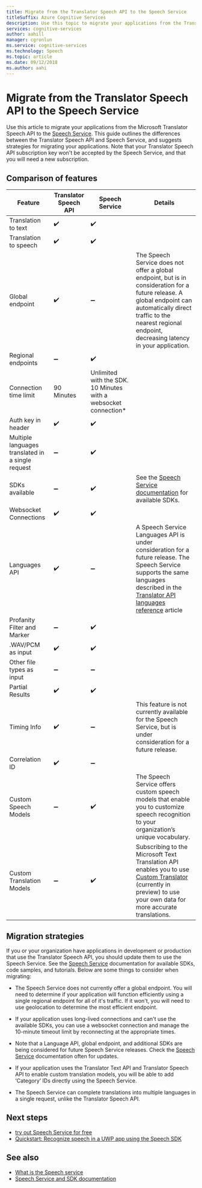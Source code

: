```yaml
---
title: Migrate from the Translator Speech API to the Speech Service
titleSuffix: Azure Cognitive Services
description: Use this topic to migrate your applications from the Translator Speech API to the Speech Service.
services: cognitive-services
author: aahill
manager: cgronlun
ms.service: cognitive-services
ms.technology: Speech
ms.topic: article
ms.date: 09/12/2018
ms.author: aahi
---
```


# Migrate from the Translator Speech API to the Speech Service

Use this article to migrate your applications from the Microsoft Translator Speech API to the [Speech Service](index.yml). This guide outlines the differences between the Translator Speech API and Speech Service, and suggests strategies for migrating your applications. 
Note that your Translator Speech API subscription key won't be accepted by the Speech Service, and that you will need a new subscription.

## Comparison of features

| Feature                                           | Translator Speech API                                  | Speech Service | Details                                                                                                                                                                                                                                                                            |
|---------------------------------------------------|-----------------------------------------------------------------|------------------------------------|------------------------------------------------------------------------------------------------------------------------------------------------------------------------------------------------------------------------------------------------------------------------------------|
| Translation to text                               | :heavy_check_mark:                                              | :heavy_check_mark:                 |                                                                                                                                                                                                                                                                                    |
| Translation to speech                             | :heavy_check_mark:                                              | :heavy_check_mark:                 |                                                                                                                                                                                                                                                                                    |
| Global endpoint                                   | :heavy_check_mark:                                              | :heavy_minus_sign:                 | The Speech Service does not offer a global endpoint, but is in consideration for a future release. A global endpoint can automatically direct traffic to the nearest regional endpoint, decreasing latency in your application.                                                    |
| Regional endpoints                                | :heavy_minus_sign:                                              | :heavy_check_mark:                 |                                                                                                                                                                                                                                                                                    |
| Connection time limit                             | 90 Minutes                                               | Unlimited with the SDK. 10 Minutes with a websocket connection*                                                                                                                                                                                                                                                                                   |
| Auth key in header                                | :heavy_check_mark:                                              | :heavy_check_mark:                 |                                                                                                                                                                                                                                                                                    |
| Multiple languages translated in a single request | :heavy_minus_sign:                                              | :heavy_check_mark:                 |                                                                                                                                                                                                                                                                                    |
| SDKs available                                    | :heavy_minus_sign:                                              | :heavy_check_mark:                 | See the [Speech Service documentation](index.yml) for available SDKs.                                                                                                                                                    |
| Websocket Connections                             | :heavy_check_mark:                                              | :heavy_check_mark:                 |                                                                                                                                                                                                                                                                                    |
| Languages API                                     | :heavy_check_mark:                                              | :heavy_minus_sign:                 | A Speech Service Languages API is under consideration for a future release. The Speech Service supports the same languages described in the [Translator API languages reference](../translator-speech/languages-reference.md) article |
| Profanity Filter and Marker                       | :heavy_minus_sign:                                              | :heavy_check_mark:                 |                                                                                                                                                                                                                                                                                    |
| .WAV/PCM as input                                 | :heavy_check_mark:                                              | :heavy_check_mark:                 |                                                                                                                                                                                                                                                                                    |
| Other file types as input                         | :heavy_minus_sign:                                              | :heavy_minus_sign:                 |                                                                                                                                                                                                                                                                                    |
| Partial Results                                   | :heavy_check_mark:                                              | :heavy_check_mark:                 |                                                                                                                                                                                                                                                                                    |
| Timing Info                                       | :heavy_check_mark:                                              | :heavy_minus_sign:                 | This feature is not currently available for the Speech Service, but is under consideration for a future release.                                                                                                                                                                   |
| Correlation ID                                    | :heavy_check_mark:                                              | :heavy_minus_sign:                 |                                                                                                                                                                                                                                                                                    |
| Custom Speech Models                              | :heavy_minus_sign:                                              | :heavy_check_mark:                 | The Speech Service offers custom speech models that enable you to customize speech recognition to your organization’s unique vocabulary.                                                                                                                                           |
| Custom Translation Models                         | :heavy_minus_sign:                                              | :heavy_check_mark:                 | Subscribing to the Microsoft Text Translation API enables you to use [Custom Translator](https://www.microsoft.com/translator/business/customization/) (currently in preview) to use your own data for more accurate translations.                                                 |

## Migration strategies

If you or your organization have applications in development or production that use the Translator Speech API, you should update them to use the Speech Service. See the [Speech Service](index.yml) documentation for available SDKs, code samples, and tutorials. Below are some things to consider when migrating:

* The Speech Service does not currently offer a global endpoint. You will need to determine if your application will function efficiently using a single regional endpoint for all of it's traffic. If it won't, you will need to use geolocation to determine the most efficient endpoint.

* If your application uses long-lived connections and can't use the available SDKs, you can use a websocket connection and manage the 10-minute timeout limit by reconnecting at the appropriate times.

* Note that a Language API, global endpoint, and additional SDKs are being considered for future Speech Service releases. Check the [Speech Service](index.yml) documentation often for updates.

* If your application uses the Translator Text API and Translator Speech API to enable custom translation models, you will be able to add ‘Category’ IDs directly using the Speech Service.

* The Speech Service can complete translations into multiple languages in a single request, unlike the Translator Speech API.

## Next steps

* [try out Speech Service for free](get-started.md)
* [Quickstart: Recognize speech in a UWP app using the Speech SDK](quickstart-csharp-uwp.md)

## See also

* [What is the Speech service](overview.md)
* [Speech Service and SDK documentation](https://docs.microsoft.com/azure/cognitive-services/speech-service/speech-devices-sdk-qsg)
